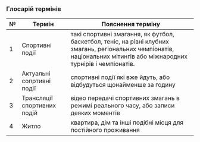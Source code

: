 ### Глосарій термінів

| № | Термін | Пояснення терміну |
|-----------------|-----------------|-----------------|
|1   | Спортивні події    | такі спортивні змагання, як футбол, баскетбол, теніс, на рівні клубних змагань, регіональних чемпіонатів, національних мітингів або міжнародних турнірів і чемпіонатів.  |
| 2   | Актуальні сопртивні події   |спортивні події які вже йдуть, або відбудуться щонайменше за годину  |
| 3   | Трансляції спортивних подій   | відео передачі спортивних змагань в режимі реального часу, або записи деяких моментів    |
| 4   | Житло   | квартира, дім та інші подібні місця для постійного проживання   |

